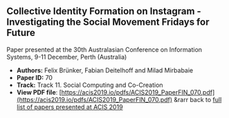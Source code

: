 ## Collective Identity Formation on Instagram - Investigating the Social Movement Fridays for Future

Paper presented at the 30th Australasian Conference on Information Systems, 9-11 December, Perth (Australia)
- **Authors:** Felix Brünker, Fabian Deitelhoff and Milad Mirbabaie
- **Paper ID:** 70
- **Track:** Track 11. Social Computing and Co-Creation
- **View PDF file**: [https://acis2019.io/pdfs/ACIS2019_PaperFIN_070.pdf](https://acis2019.io/pdfs/ACIS2019_PaperFIN_070.pdf)
&rarr back to [full list of papers presented at ACIS 2019](https://acis2019.io/)